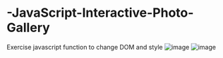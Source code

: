 # -JavaScript-Interactive-Photo-Gallery
Exercise javascript function to change DOM and style 
![image](https://user-images.githubusercontent.com/89823572/184586636-ebf4f49c-d89e-4d5b-95f0-f4cd10913368.png)
![image](https://user-images.githubusercontent.com/89823572/184586674-36335963-0257-4037-90b0-13a2b2692b01.png)
